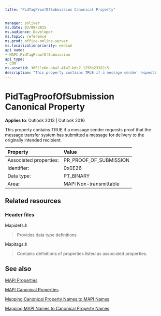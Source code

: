 ```yaml
---
title: "PidTagProofOfSubmission Canonical Property"
 
 
manager: soliver
ms.date: 03/09/2015
ms.audience: Developer
ms.topic: reference
ms.prod: office-online-server
ms.localizationpriority: medium
api_name:
- MAPI.PidTagProofOfSubmission
api_type:
- COM
ms.assetid: 30511e6e-aba2-4f47-bdc7-1256b23382c5
description: "This property contains TRUE if a message sender requests proof that the message transfer system submitted a message for delivery to the intended recipient."
---
```


# PidTagProofOfSubmission Canonical Property

  
  
**Applies to**: Outlook 2013 | Outlook 2016 
  
This property contains TRUE if a message sender requests proof that the message transfer system has submitted a message for delivery to the originally intended recipient.
  
|Property |Value |
|:-----|:-----|
|Associated properties:  <br/> |PR_PROOF_OF_SUBMISSION  <br/> |
|Identifier:  <br/> |0x0E26  <br/> |
|Data type:  <br/> |PT_BINARY  <br/> |
|Area:  <br/> |MAPI Non-transmittable  <br/> |
   
## Related resources

### Header files

Mapidefs.h
  
> Provides data type definitions.
    
Mapitags.h
  
> Contains definitions of properties listed as associated properties.
    
## See also



[MAPI Properties](mapi-properties.md)
  
[MAPI Canonical Properties](mapi-canonical-properties.md)
  
[Mapping Canonical Property Names to MAPI Names](mapping-canonical-property-names-to-mapi-names.md)
  
[Mapping MAPI Names to Canonical Property Names](mapping-mapi-names-to-canonical-property-names.md)

